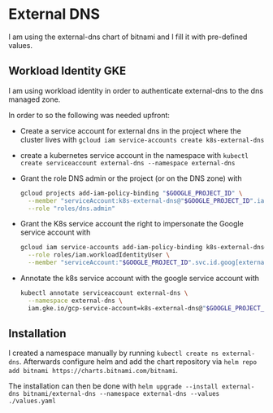 # External DNS

I am using the external-dns chart of bitnami and I fill it with pre-defined values.

## Workload Identity GKE

I am using workload identity in order to authenticate external-dns to the dns managed zone.

In order to so the following was needed upfront:

- Create a service account for external dns in the project where the cluster lives with
  `gcloud iam service-accounts create k8s-external-dns`
- create a kubernetes service account in the namespace with
  `kubectl create serviceaccount external-dns --namespace external-dns`
- Grant the role DNS admin or the project (or on the DNS zone) with

  ```bash
  gcloud projects add-iam-policy-binding "$GOOGLE_PROJECT_ID" \
    --member "serviceAccount:k8s-external-dns@"$GOOGLE_PROJECT_ID".iam.gserviceaccount.com" \
    --role "roles/dns.admin"
  ```

- Grant the K8s service account the right to impersonate the Google service account with

  ```bash
  gcloud iam service-accounts add-iam-policy-binding k8s-external-dns@"$GOOGLE_PROJECT_ID".iam.gserviceaccount.com \
    --role roles/iam.workloadIdentityUser \
    --member "serviceAccount:"$GOOGLE_PROJECT_ID".svc.id.goog[external-dns/external-dns]"
  ```

- Annotate the k8s service account with the google service account with

  ```bash
  kubectl annotate serviceaccount external-dns \
    --namespace external-dns \
    iam.gke.io/gcp-service-account=k8s-external-dns@"$GOOGLE_PROJECT_ID".iam.gserviceaccount.com
  ```

## Installation

I created a namespace manually by running `kubectl create ns external-dns`.
Afterwards configure helm and add the chart repository via
`helm repo add bitnami https://charts.bitnami.com/bitnami`.

The installation can then be done with
`helm upgrade --install external-dns bitnami/external-dns --namespace external-dns --values ./values.yaml`
